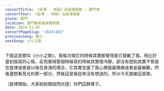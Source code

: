 ```yaml
---
concertTitle: 《安溥 · 時寐》巡迴演唱會 - 廈門場
concertTour: 《安溥 · 時寐》巡迴演唱會
place: 廈門
location: 廈門集美嘉庚體育館
date: 2024-11-02
concertPageSlug: "20241102"
previousSong: 艷火
nextSong: 小小之歌
---
```

下面這首歌叫《小小之歌》，我每次唱它的時候其實都覺得是它鼓勵了我。相比於當初我寫的心情，反而覺得那個時候寫的時候其實很冷靜，卻沒有想到其實不管是在旋律或者是以後在表演的場合，它其實支援了我心裡面最積極或者是最樂觀，然後還想看見光的那一部分，然後這是我從來沒有想過的。所以今天謝謝這首歌。

（旋律開始，大家紛紛開啟閃光燈）你們這群傻子。